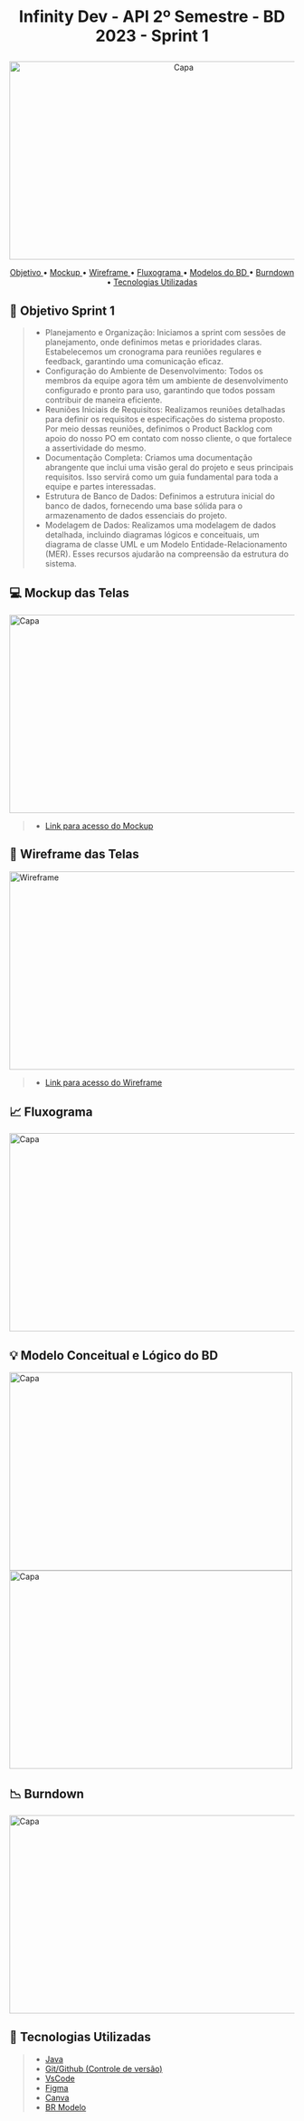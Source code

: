 # <p align = "center"> Infinity Dev - API 2º Semestre - BD 2023 - Sprint 1

<p align = "center"><img src="https://github.com/InfinityDevAPI/InfintyDev/assets/111203231/361c4683-551a-4763-b88c-5e6c0852e401" alt="Capa" style="width:600px;height:350px;"></p>

<p align="center">
  <a href ="#dart-objetivo-sprint-1"> Objetivo </a>  •
  <a href="#computer-mockup-das-telas"> Mockup </a> •
  <a href="#electric_plug-wireframe-das-telas"> Wireframe </a> • 
  <a href ="#chart_with_upwards_trend-fluxograma"> Fluxograma </a>  •
  <a href="#bulb-modelo-conceitual-e-lógico-do-bd"> Modelos do BD </a> •
  <a href="#chart_with_downwards_trend-burndown"> Burndown </a> •
  <a href="#bookmark-tecnologias-utilizadas"> Tecnologias Utilizadas </a>
</p>

## :dart: Objetivo Sprint 1
> * Planejamento e Organização: Iniciamos a sprint com sessões de planejamento, onde definimos metas e prioridades claras. Estabelecemos um cronograma para reuniões regulares e feedback, garantindo uma comunicação eficaz.
> * Configuração do Ambiente de Desenvolvimento: Todos os membros da equipe agora têm um ambiente de desenvolvimento configurado e pronto para uso, garantindo que todos possam contribuir de maneira eficiente.
> * Reuniões Iniciais de Requisitos: Realizamos reuniões detalhadas para definir os requisitos e especificações do sistema proposto. Por meio dessas reuniões, definimos o Product Backlog com apoio do nosso PO em contato com nosso cliente, o que fortalece a assertividade do mesmo.
> * Documentação Completa: Criamos uma documentação abrangente que inclui uma visão geral do projeto e seus principais requisitos. Isso servirá como um guia fundamental para toda a equipe e partes interessadas.
> * Estrutura de Banco de Dados: Definimos a estrutura inicial do banco de dados, fornecendo uma base sólida para o armazenamento de dados essenciais do projeto.
> * Modelagem de Dados: Realizamos uma modelagem de dados detalhada, incluindo diagramas lógicos e conceituais, um diagrama de classe UML e um Modelo Entidade-Relacionamento (MER). Esses recursos ajudarão na compreensão da estrutura do sistema.

## :computer: Mockup das Telas
<p><img src="https://github.com/InfinityDevAPI/InfintyDev/assets/111203231/a7c2866d-01b2-4584-9707-c33c92838ec2" alt="Capa" style="width:600px;height:350px;"></p>

> * [Link para acesso do Mockup](https://www.canva.com/design/DAFvZEL_vDg/wDxx2ZbSzzpDsn6NBAnS2A/edit?utm_content=DAFvZEL_vDg&utm_campaign=designshare&utm_medium=link2&utm_source=sharebutton)

## :electric_plug: Wireframe das Telas
<p><img src="https://github.com/InfinityDevAPI/InfintyDev/assets/111203231/36175ceb-2ec1-4c12-ad8c-5bba062de37b" alt="Wireframe" style="width:600px;height:350px;"></p>

> * [Link para acesso do Wireframe](https://www.figma.com/file/JzcC7EtloLaRUFP8QMep7G/Infinity-Dev?type=design&node-id=0%3A1&mode=design&t=nVdBcSIY4OiZ1XNT-1)

## :chart_with_upwards_trend: Fluxograma
<p><img src="https://github.com/InfinityDevAPI/InfintyDev/assets/111203231/17c8421e-3db8-4f80-87c6-ac923ae3e3d9" alt="Capa" style="width:600px;height:350px;"></p>

## :bulb: Modelo Conceitual e Lógico do BD
<p>
  <img src="https://github.com/InfinityDevAPI/InfintyDev/assets/111203231/ec72e776-7231-4357-8bc3-64a5bf9e508d" alt="Capa" style="width:500px;height:350px;">
  <img src="https://github.com/InfinityDevAPI/InfintyDev/assets/111203231/ea31684e-0e03-4594-a901-b2bc44e7058d" alt="Capa" style="width:500px;height:350px;">
</p>

## :chart_with_downwards_trend: Burndown
<p><img src="https://github.com/InfinityDevAPI/InfintyDev/assets/111203231/6417383d-4c2d-4745-8b99-9ed7474bde04" alt="Capa" style="width:600px;height:350px;"></p>

## :bookmark: Tecnologias Utilizadas
> * [Java](https://www.java.com/pt-BR/)
> * [Git/Github (Controle de versão)](https://github.com/)
> * [VsCode](https://code.visualstudio.com/)
> * [Figma](https://www.figma.com/)
> * [Canva](https://www.canva.com/)
> * [BR Modelo](https://app.brmodeloweb.com/)

